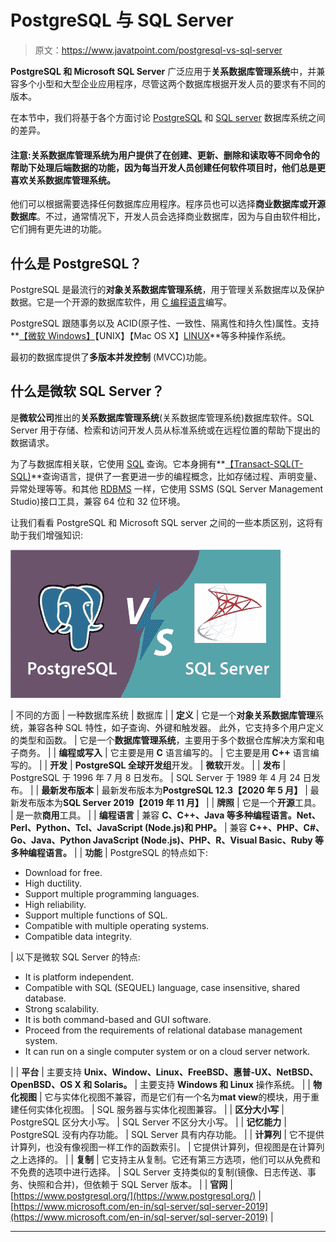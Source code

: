 # PostgreSQL 与 SQL Server

> 原文：<https://www.javatpoint.com/postgresql-vs-sql-server>

**PostgreSQL 和 Microsoft SQL Server** 广泛应用于**关系数据库管理系统**中，并兼容多个小型和大型企业应用程序，尽管这两个数据库根据开发人员的要求有不同的版本。

在本节中，我们将基于各个方面讨论 [PostgreSQL](https://www.javatpoint.com/postgresql-tutorial) 和 [SQL server](https://www.javatpoint.com/sql-server-tutorial) 数据库系统之间的差异。

#### 注意:关系数据库管理系统为用户提供了在创建、更新、删除和读取等不同命令的帮助下处理后端数据的功能，因为每当开发人员创建任何软件项目时，他们总是更喜欢关系数据库管理系统。

他们可以根据需要选择任何数据库应用程序。程序员也可以选择**商业数据库或开源数据库**。不过，通常情况下，开发人员会选择商业数据库，因为与自由软件相比，它们拥有更先进的功能。

## 什么是 PostgreSQL？

PostgreSQL 是最流行的**对象关系数据库管理系统**，用于管理关系数据库以及保护数据。它是一个开源的数据库软件，用 [C 编程语言](https://www.javatpoint.com/c-programming-language-tutorial)编写。

PostgreSQL 跟随事务以及 ACID(原子性、一致性、隔离性和持久性)属性。支持 **[【微软 Windows】](https://www.javatpoint.com/windows)【UNIX】【Mac OS X】[LINUX](https://www.javatpoint.com/linux-tutorial)**等多种操作系统。

最初的数据库提供了**多版本并发控制** (MVCC)功能。

## 什么是微软 SQL Server？

是**微软公司**推出的**关系数据库管理系统**(关系数据库管理系统)数据库软件。SQL Server 用于存储、检索和访问开发人员从标准系统或在远程位置的帮助下提出的数据请求。

为了与数据库相关联，它使用 [SQL](https://www.javatpoint.com/sql-tutorial) 查询。它本身拥有**[【Transact-SQL(T-SQL)](https://www.javatpoint.com/t-sql)**查询语言，提供了一套更进一步的编程概念，比如存储过程、声明变量、异常处理等等。和其他 [RDBMS](https://www.javatpoint.com/what-is-rdbms) 一样，它使用 SSMS (SQL Server Management Studio)接口工具，兼容 64 位和 32 位环境。

让我们看看 PostgreSQL 和 Microsoft SQL server 之间的一些本质区别，这将有助于我们增强知识:

![PostgreSQL vs SQL Server](img/6b068327cd9edc23720cb0032a0cbfbe.png)

| 不同的方面 | 一种数据库系统 | 数据库 |
| **定义** | 它是一个**对象关系数据库管理**系统，兼容各种 SQL 特性，如子查询、外键和触发器。
此外，它支持多个用户定义的类型和函数。 | 它是一个**数据库管理系统**，主要用于多个数据仓库解决方案和电子商务。 |
| **编程或写入** | 它主要是用 **C** 语言编写的。 | 它主要是用 **C++** 语言编写的。 |
| **开发** | **PostgreSQL 全球开发组**开发。 | **微软**开发。 |
| **发布** | PostgreSQL 于 1996 年 7 月 8 日发布。 | SQL Server 于 1989 年 4 月 24 日发布。 |
| **最新发布版本** | 最新发布版本为**PostgreSQL 12.3【2020 年 5 月】** | 最新发布版本为**SQL Server 2019【2019 年 11 月】** |
| **牌照** | 它是一个**开源**工具。 | 是一款**商用**工具。 |
| **编程语言** | 兼容 **C、C++、Java 等多种编程语言。Net、Perl、Python、Tcl、JavaScript (Node.js)和 PHP。** | 兼容
**C++、PHP、C#、Go、Java、Python JavaScript (Node.js)、PHP、R、Visual Basic、Ruby 等多种编程语言。** |
| **功能** | PostgreSQL 的特点如下:

*   Download for free.
*   High ductility.
*   Support multiple programming languages.
*   High reliability.
*   Support multiple functions of SQL.
*   Compatible with multiple operating systems.
*   Compatible data integrity.

 | 以下是微软 SQL Server 的特点:

*   It is platform independent.
*   Compatible with SQL (SEQUEL) language, case insensitive, shared database.
*   Strong scalability.
*   It is both command-based and GUI software.
*   Proceed from the requirements of relational database management system.
*   It can run on a single computer system or on a cloud server network.

 |
| **平台** | 主要支持 **Unix、Window、Linux、FreeBSD、惠普-UX、NetBSD、OpenBSD、OS X 和 Solaris。** | 主要支持 **Windows 和 Linux** 操作系统。 |
| **物化视图** | 它与实体化视图不兼容，而是它们有一个名为**mat view**的模块，用于重建任何实体化视图。 | SQL 服务器与实体化视图兼容。 |
| **区分大小写** | PostgreSQL 区分大小写。 | SQL Server 不区分大小写。 |
| **记忆能力** | PostgreSQL 没有内存功能。 | SQL Server 具有内存功能。 |
| **计算列** | 它不提供计算列，也没有像视图一样工作的函数索引。 | 它提供计算列，但视图是在计算列之上选择的。 |
| **复制** | 它支持主从复制。它还有第三方选项，他们可以从免费和不免费的选项中进行选择。 | SQL Server 支持类似的复制(镜像、日志传送、事务、快照和合并)，但依赖于 SQL Server 版本。 |
| **官网** | [https://www.postgresql.org/](https://www.postgresql.org/) | [https://www.microsoft.com/en-in/sql-server/sql-server-2019](https://www.microsoft.com/en-in/sql-server/sql-server-2019) |

* * *